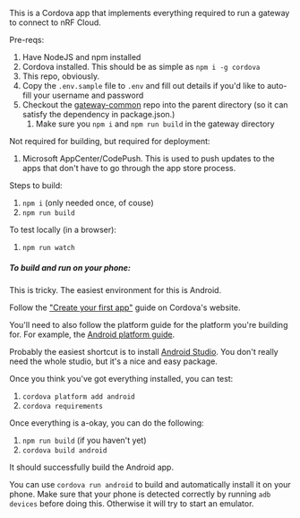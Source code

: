 This is a Cordova app that implements everything required to run a gateway to connect to nRF Cloud.

Pre-reqs:
1. Have NodeJS and npm installed
1. Cordova installed. This should be as simple as `npm i -g cordova`
1. This repo, obviously.
1. Copy the `.env.sample` file to `.env` and fill out details if you'd like to auto-fill your username and password
1. Checkout the [gateway-common](https://github.com/nRFCloud/gateway-common) repo into the parent directory (so it can satisfy the dependency in package.json.)
    1. Make sure you `npm i` and `npm run build` in the gateway directory

Not required for building, but required for deployment:
1. Microsoft AppCenter/CodePush. This is used to push updates to the apps that don't have to go through the app store process.

Steps to build:
1. `npm i` (only needed once, of couse)
1. `npm run build`

To test locally (in a browser):
1. `npm run watch`

##### To build and run on your phone:
This is tricky. The easiest environment for this is Android. 

Follow the ["Create your first app"](https://cordova.apache.org/docs/en/latest/guide/cli/index.html) guide on Cordova's website.

You'll need to also follow the platform guide for the platform you're building for. For example, the [Android platform guide](https://cordova.apache.org/docs/en/latest/guide/platforms/android/index.html).

Probably the easiest shortcut is to install [Android Studio](https://developer.android.com/studio/). You don't really need the whole studio, but it's a nice and easy package.

Once you think you've got everything installed, you can test:
1. `cordova platform add android`
1. `cordova requirements`

Once everything is a-okay, you can do the following:
1. `npm run build` (if you haven't yet)
1. `cordova build android`

It should successfully build the Android app.

You can use `cordova run android` to build and automatically install it on your phone. Make sure that your phone is detected correctly by running `adb devices` before doing this. Otherwise it will try to start an emulator.

